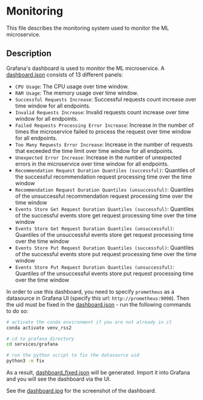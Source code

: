 # Monitoring

This file describes the monitoring system used to monitor the ML microservice.

## Description

Grafana's dashboard is used to monitor the ML microservice. A [dashboard.json](/services/grafana/dashboard.json) consists of 13 different panels:
- `CPU Usage`: The CPU usage over time window.
- `RAM Usage`: The memory usage over time window.
- `Successful Requests Increase`: Successful requests count increase over time window for all endpoints.
- `Invalid Requests Increase`: Invalid requests count increase over time window for all endpoints.
- `Failed Requests Processing Error Increase`: Increase in the number of times the microservice failed to process the request over time window for all endpoints.
- `Too Many Requests Error Increase`: Increase in the number of requests that exceeded the time limit over time window for all endpoints.
- `Unexpected Error Increase`: Increase in the number of unexpected errors in the microservice over time window for all endpoints.
- `Recommendation Request Duration Quantiles (successful)`: Quantiles of the successful recommendation request processing time over the time window
- `Recommendation Request Duration Quantiles (unsuccessful)`: Quantiles of the unsuccessful recommendation request processing time over the time window
- `Events Store Get Request Duration Quantiles (successful)`: Quantiles of the successful events store get request processing time over the time window
- `Events Store Get Request Duration Quantiles (unsuccessful)`: Quantiles of the unsuccessful events store get request processing time over the time window
- `Events Store Put Request Duration Quantiles (successful)`: Quantiles of the successful events store put request processing time over the time window
- `Events Store Put Request Duration Quantiles (unsuccessful)`: Quantiles of the unsuccessful events store put request processing time over the time window

In order to use this dashboard, you need to specify `prometheus` as a datasource in Grafana UI (specify this url: `http://prometheus:9090`). Then the uid must be fixed in the [dashboard.json](/services/grafana/dashboard.json) - run the following commands to do so:

```bash
# activate the conda environment if you are not already in it
conda activate venv_rss2

# cd to grafana directory
cd services/grafana

# run the python script to fix the datasource uid
python3 -m fix
```

As a result, [dashboard_fixed.json](/services/grafana/dashboard_fixed.json) will be generated. Import it into Grafana and you will see the dashboard via the UI.

See the [dashboard.jpg](/services/grafana/dashboard.jpg) for the screenshot of the dashboard.